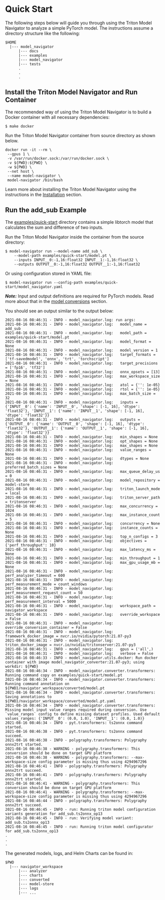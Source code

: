 <!--
Copyright (c) 2021, NVIDIA CORPORATION. All rights reserved.

Licensed under the Apache License, Version 2.0 (the "License");
you may not use this file except in compliance with the License.
You may obtain a copy of the License at

    http://www.apache.org/licenses/LICENSE-2.0

Unless required by applicable law or agreed to in writing, software
distributed under the License is distributed on an "AS IS" BASIS,
WITHOUT WARRANTIES OR CONDITIONS OF ANY KIND, either express or implied.
See the License for the specific language governing permissions and
limitations under the License.
-->
# Quick Start

The following steps below will guide you through using the Triton Model Navigator to analyze a simple PyTorch model.
The instructions assume a directory structure like the following:

```
$HOME
  |--- model_navigator
      |--- docs
      |--- examples
      |--- model_navigator
      |--- tests
      .
      .
      .
```

## Install the Triton Model Navigator and Run Container

The recommended way of using the Triton Model Navigator is to build a Docker container with all necessary dependencies:

```shell
$ make docker
```

Run the Triton Model Navigator container from source directory as shown below.
```shell
docker run -it --rm \
 --gpus 1 \
 -v /var/run/docker.sock:/var/run/docker.sock \
 -v ${PWD}:${PWD} \
 -w ${PWD} \
 --net host \
 --name model-navigator \
 model-navigator /bin/bash
```

Learn more about installing the Triton Model Navigator using the instructions in the [Installation](installation.md)
section.

## Run the add_sub Example

The [examples/quick-start](../examples/quick-start) directory contains a simple libtorch model that calculates the sum and difference of two inputs.

Run the Triton Model Navigator inside the container from the source directory:
```shell
$ model-navigator run --model-name add_sub \
    --model-path examples/quick-start/model.pt \
    --inputs INPUT__0:-1,16:float32 INPUT__1:-1,16:float32 \
    --outputs OUTPUT__0:-1,16:float32 OUTPUT__1:-1,16:float32
```

Or using configuration stored in YAML file:

```shell
$ model-navigator run --config-path examples/quick-start/model_navigator.yaml
```

***Note:*** Input and output definitions are required for PyTorch models. Read more about that in the [model conversions](conversion.md) section.

You should see an output similar to the output below:
```
2021-08-16 08:46:31 - INFO - model_navigator.log: run args:
2021-08-16 08:46:31 - INFO - model_navigator.log: 	model_name = add_sub
2021-08-16 08:46:31 - INFO - model_navigator.log: 	model_path = examples/quick-start/model.pt
2021-08-16 08:46:31 - INFO - model_navigator.log: 	model_format = None
2021-08-16 08:46:31 - INFO - model_navigator.log: 	model_version = 1
2021-08-16 08:46:31 - INFO - model_navigator.log: 	target_formats = ['tf-savedmodel', 'onnx', 'trt', 'torchscript']
2021-08-16 08:46:31 - INFO - model_navigator.log: 	target_precisions = ['fp16', 'tf32']
2021-08-16 08:46:31 - INFO - model_navigator.log: 	onnx_opsets = [13]
2021-08-16 08:46:31 - INFO - model_navigator.log: 	max_workspace_size = None
2021-08-16 08:46:31 - INFO - model_navigator.log: 	atol = {'': 1e-05}
2021-08-16 08:46:31 - INFO - model_navigator.log: 	rtol = {'': 1e-05}
2021-08-16 08:46:31 - INFO - model_navigator.log: 	max_batch_size = 32
2021-08-16 08:46:31 - INFO - model_navigator.log: 	inputs = {'INPUT__0': {'name': 'INPUT__0', 'shape': [-1, 16], 'dtype': 'float32'}, 'INPUT__1': {'name': 'INPUT__1', 'shape': [-1, 16], 'dtype': 'float32'}}
2021-08-16 08:46:31 - INFO - model_navigator.log: 	outputs = {'OUTPUT__0': {'name': 'OUTPUT__0', 'shape': [-1, 16], 'dtype': 'float32'}, 'OUTPUT__1': {'name': 'OUTPUT__1', 'shape': [-1, 16], 'dtype': 'float32'}}
2021-08-16 08:46:31 - INFO - model_navigator.log: 	min_shapes = None
2021-08-16 08:46:31 - INFO - model_navigator.log: 	opt_shapes = None
2021-08-16 08:46:31 - INFO - model_navigator.log: 	max_shapes = None
2021-08-16 08:46:31 - INFO - model_navigator.log: 	value_ranges = None
2021-08-16 08:46:31 - INFO - model_navigator.log: 	dtypes = None
2021-08-16 08:46:31 - INFO - model_navigator.log: 	preferred_batch_sizes = None
2021-08-16 08:46:31 - INFO - model_navigator.log: 	max_queue_delay_us = 0
2021-08-16 08:46:31 - INFO - model_navigator.log: 	model_repository = model-store
2021-08-16 08:46:31 - INFO - model_navigator.log: 	triton_launch_mode = local
2021-08-16 08:46:31 - INFO - model_navigator.log: 	triton_server_path = tritonserver
2021-08-16 08:46:31 - INFO - model_navigator.log: 	max_concurrency = 1024
2021-08-16 08:46:31 - INFO - model_navigator.log: 	max_instance_count = 5
2021-08-16 08:46:31 - INFO - model_navigator.log: 	concurrency = None
2021-08-16 08:46:31 - INFO - model_navigator.log: 	instance_counts = None
2021-08-16 08:46:31 - INFO - model_navigator.log: 	top_n_configs = 3
2021-08-16 08:46:31 - INFO - model_navigator.log: 	objectives = {'perf_throughput': 10}
2021-08-16 08:46:31 - INFO - model_navigator.log: 	max_latency_ms = None
2021-08-16 08:46:31 - INFO - model_navigator.log: 	min_throughput = 1
2021-08-16 08:46:31 - INFO - model_navigator.log: 	max_gpu_usage_mb = None
2021-08-16 08:46:31 - INFO - model_navigator.log: 	perf_analyzer_timeout = 600
2021-08-16 08:46:31 - INFO - model_navigator.log: 	perf_measurement_mode = count_windows
2021-08-16 08:46:31 - INFO - model_navigator.log: 	perf_measurement_request_count = 50
2021-08-16 08:46:31 - INFO - model_navigator.log: 	perf_measurement_interval = 5000
2021-08-16 08:46:31 - INFO - model_navigator.log: 	workspace_path = navigator_workspace
2021-08-16 08:46:31 - INFO - model_navigator.log: 	override_workspace = False
2021-08-16 08:46:31 - INFO - model_navigator.log: 	override_conversion_container = False
2021-08-16 08:46:31 - INFO - model_navigator.log: 	framework_docker_image = nvcr.io/nvidia/pytorch:21.07-py3
2021-08-16 08:46:31 - INFO - model_navigator.log: 	triton_docker_image = nvcr.io/nvidia/tritonserver:21.07-py3
2021-08-16 08:46:31 - INFO - model_navigator.log: 	gpus = ('all',)
2021-08-16 08:46:31 - INFO - model_navigator.log: 	verbose = False
2021-08-16 08:46:33 - INFO - model_navigator.utils.docker: Run docker container with image model_navigator_converter:21.07-py3; using workdir: ${PWD}
2021-08-16 08:46:34 - INFO - model_navigator.converter.transformers: Running command copy on examples/quick-start/model.pt
2021-08-16 08:46:34 - INFO - model_navigator.converter.transformers: Running command annotation on ${PWD}/navigator_workspace/converted/model.pt
2021-08-16 08:46:34 - INFO - model_navigator.converter.transformers: Saving annotations to ${PWD}/navigator_workspace/converted/model.pt.yaml
2021-08-16 08:46:34 - INFO - model_navigator.converter.transformers: Missing model input value ranges required during conversion. Use `value_ranges` config to define missing dataset profiles. Used default values_ranges: {'INPUT__0': (0.0, 1.0), 'INPUT__1': (0.0, 1.0)}
2021-08-16 08:46:34 - INFO - pyt.transformers: ts2onnx command started.
2021-08-16 08:46:38 - INFO - pyt.transformers: ts2onnx command succeed.
2021-08-16 08:46:38 - INFO - polygraphy.transformers: Polygraphy onnx2trt started.
2021-08-16 08:46:38 - WARNING - polygraphy.transformers: This conversion should be done on target GPU platform
2021-08-16 08:46:38 - WARNING - polygraphy.transformers: --max-workspace-size config parameter is missing thus using 4294967296
2021-08-16 08:46:41 - INFO - polygraphy.transformers: Polygraphy onnx2trt succeed.
2021-08-16 08:46:41 - INFO - polygraphy.transformers: Polygraphy onnx2trt started.
2021-08-16 08:46:41 - WARNING - polygraphy.transformers: This conversion should be done on target GPU platform
2021-08-16 08:46:41 - WARNING - polygraphy.transformers: --max-workspace-size config parameter is missing thus using 4294967296
2021-08-16 08:46:44 - INFO - polygraphy.transformers: Polygraphy onnx2trt succeed.
2021-08-16 08:46:45 - INFO - run: Running triton model configuration variants generation for add_sub.ts2onnx_op13
2021-08-16 08:46:45 - INFO - run: Verifying model variant: add_sub.ts2onnx_op13
2021-08-16 08:46:45 - INFO - run: Running triton model configurator for add_sub.ts2onnx_op13
.
.
.
```

The generated models, logs, and Helm Charts can be found in:
```
$PWD
  |--- navigator_workspace
      |--- analyzer
      |--- charts
      |--- converted
      |--- model-store
      |--- logs
      |--- ...
```
